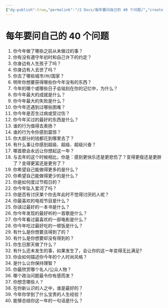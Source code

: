```yaml
---
{"dg-publish":true,"permalink":"/2 Docs/每年要问自己的 40 个问题/","created":"2023-04-20T12:19:59.060+08:00","updated":"2023-05-21T15:36:38.573+08:00"}
---
```


# 每年要问自己的 40 个问题

1. 你今年做了哪些之前从未做过的事？
2. 你有没有遵守年初时和自己许下的约定？
3. 你身边有人生孩子了吗？
4. 你身边有人去世了吗？
5. 你去了哪些城市/州/国家？
6. 明年你想要获得哪些你今年没有的东西？
7. 今年的哪个或哪些日子会铭刻在你的记忆中，为什么？
8. 你今年最大的成就是什么？
9. 你今年最大的失败是什么？
10. 你今年还遇到过哪些困难？
11. 你今年是否生过病或受过伤？
12. 你今年买过的最好的东西是什么？
13. 谁的行为值得去表扬？
14. 谁的行为令你感到震惊？
15. 你大部分的钱都花到哪里去了？
16. 有什么事让你感到超级、超级、超级兴奋？
17. 哪首歌会永远让你想起这一年？
18. 与去年的这个时候相比，你是：感到更快乐还是更悲伤了？变得更瘦还是更胖了？变得更富还是更穷了？
19. 你希望自己能做得更多的是什么？
20. 你希望自己能做得更少的是什么？
21. 你是如何度过节假日的？
22. 你今年坠入爱河了吗？
23. 你是否有讨厌某个你去年此时不觉得讨厌的人呢？
24. 你最喜欢的电视节目是什么？
25. 你读过最好的一本书是什么？
26. 你今年发现的最好听的一首歌是什么？
27. 你今年看过最喜欢的一部电影是什么？
28. 你今年吃过最好吃的一顿饭是什么？
29. 有什么是你想要且得到了的？
30. 有什么是你想要却没有得到的？
31. 你生日那天做了什么？
32. 有什么还未发生的事，如果发生了，会让你的这一年变得无比满足?
33. 你会如何描述你今年的个人时尚风格？
34. 是什么让你保持理智？
35. 你最欣赏哪个名人/公众人物？
36. 哪个政治问题最令你有感而发？
37. 你想念哪些人？
38. 在你新认识的人之中，谁是最好的？
39. 今年你学到了什么宝贵的人生经验？
40. 能够总结你这一年的一句话是什么？
